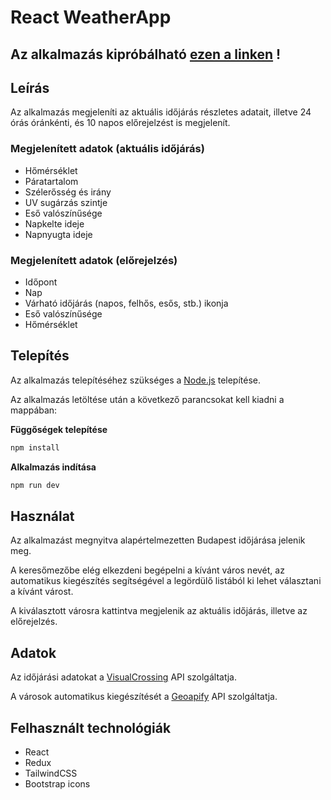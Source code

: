 # React WeatherApp

## Az alkalmazás kipróbálható [ezen a linken](https://aroland03.github.io/react-weather-app/) !

## Leírás

Az alkalmazás megjeleníti az aktuális időjárás részletes adatait, illetve 24 órás óránkénti, és 10 napos előrejelzést is megjelenít.


### Megjelenített adatok (aktuális időjárás)

- Hőmérséklet
- Páratartalom
- Szélerősség és irány
- UV sugárzás szintje
- Eső valószínűsége
- Napkelte ideje
- Napnyugta ideje

### Megjelenített adatok (előrejelzés)

- Időpont
- Nap
- Várható időjárás (napos, felhős, esős, stb.) ikonja
- Eső valószínűsége
- Hőmérséklet

## Telepítés

Az alkalmazás telepítéséhez szükséges a [Node.js](https://nodejs.org/en/) telepítése.

Az alkalmazás letöltése után a következő parancsokat kell kiadni a mappában:

**Függőségek telepítése**

```bash
npm install
```

**Alkalmazás indítása**

```bash
npm run dev
```

## Használat

Az alkalmazást megnyitva alapértelmezetten Budapest időjárása jelenik meg.

A keresőmezőbe elég elkezdeni begépelni a kívánt város nevét, az automatikus kiegészítés segítségével a legördülő listából ki lehet választani a kívánt várost.

A kiválasztott városra kattintva megjelenik az aktuális időjárás, illetve az előrejelzés.

## Adatok

Az időjárási adatokat a [VisualCrossing](https://www.visualcrossing.com/weather-api) API szolgáltatja.

A városok automatikus kiegészítését a [Geoapify](https://www.geoapify.com/geocoding-api) API szolgáltatja.

## Felhasznált technológiák

- React
- Redux
- TailwindCSS
- Bootstrap icons